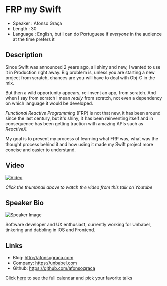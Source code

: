 FRP my Swift
========================

* Speaker   : Afonso Graça
* Length    : 30
* Language  : English, but I can do Portuguese if _everyone_ in the audience at the time prefers it

Description
-----------

Since Swift was announced 2 years ago, all shiny and new, I wanted to use it in Production right away. Big problem is, unless you are starting a new project from scratch, chances are you will have to deal with Obj-C in the mix.

But then a wild opportunity appears, re-invent an app, from scratch. And when I say from scratch I mean *really* from scratch, not even a dependency on which language it would be developed.

_Functional Reactive Programming_ (FRP) is not that new, it has been around since the last century, but it's shiny, it has been reinventing itself and in consequence has been getting traction with amazing APIs such as _ReactiveX_.

My goal is to present my process of learning what FRP was, what was the thought process behind it and how using it made my Swift project more concise and easier to understand.

Video
-----

[![Video](https://img.youtube.com/vi/ysRAws4s6uE/maxresdefault.jpg)](https://www.youtube.com/watch?v=ysRAws4s6uE)

_Click the thumbnail above to watch the video from this talk on Youtube_

Speaker Bio
-----------

![Speaker Image](https://avatars3.githubusercontent.com/u/4775087?v=3&s=400)

Software developer and UX enthusiast, currently working for Unbabel, tinkering and dabbling in iOS and Frontend.

Links
-----

* Blog: http://afonsograca.com
* Company: https://unbabel.com
* Github: https://github.com/afonsograca

Click [here][1] to see the full calendar and pick your favorite talks

[1]: https://pixels.camp/schedule/
